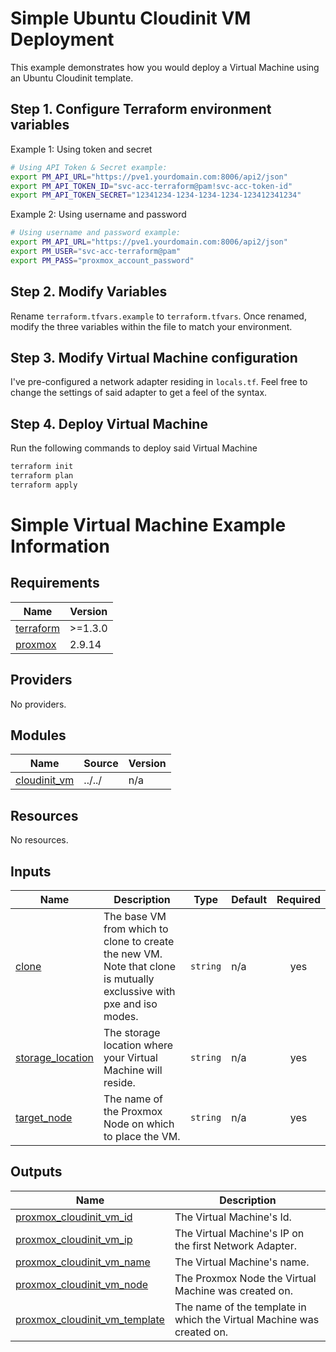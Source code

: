 # Simple Ubuntu Cloudinit VM Deployment
This example demonstrates how you would deploy a Virtual Machine using an Ubuntu Cloudinit template. 

## Step 1. Configure Terraform environment variables

Example 1: Using token and secret
```bash
# Using API Token & Secret example:
export PM_API_URL="https://pve1.yourdomain.com:8006/api2/json"
export PM_API_TOKEN_ID="svc-acc-terraform@pam!svc-acc-token-id"
export PM_API_TOKEN_SECRET="12341234-1234-1234-1234-123412341234"
```

Example 2: Using username and password
```bash
# Using username and password example:
export PM_API_URL="https://pve1.yourdomain.com:8006/api2/json"
export PM_USER="svc-acc-terraform@pam"
export PM_PASS="proxmox_account_password"
```

## Step 2. Modify Variables

Rename `terraform.tfvars.example` to `terraform.tfvars`. Once renamed, modify the three variables within the file to match your environment.


## Step 3. Modify Virtual Machine configuration

I've pre-configured a network adapter residing in `locals.tf`. Feel free to change the settings of said adapter to get a feel of the syntax. 

## Step 4. Deploy Virtual Machine

Run the following commands to deploy said Virtual Machine
```bash
terraform init
terraform plan
terraform apply
```

# Simple Virtual Machine Example Information

<!-- BEGINNING OF PRE-COMMIT-TERRAFORM DOCS HOOK -->
## Requirements

| Name | Version |
|------|---------|
| <a name="requirement_terraform"></a> [terraform](#requirement\_terraform) | >=1.3.0 |
| <a name="requirement_proxmox"></a> [proxmox](#requirement\_proxmox) | 2.9.14 |

## Providers

No providers.

## Modules

| Name | Source | Version |
|------|--------|---------|
| <a name="module_cloudinit_vm"></a> [cloudinit\_vm](#module\_cloudinit\_vm) | ../../ | n/a |

## Resources

No resources.

## Inputs

| Name | Description | Type | Default | Required |
|------|-------------|------|---------|:--------:|
| <a name="input_clone"></a> [clone](#input\_clone) | The base VM from which to clone to create the new VM. Note that clone is mutually exclussive with pxe and iso modes. | `string` | n/a | yes |
| <a name="input_storage_location"></a> [storage\_location](#input\_storage\_location) | The storage location where your Virtual Machine will reside. | `string` | n/a | yes |
| <a name="input_target_node"></a> [target\_node](#input\_target\_node) | The name of the Proxmox Node on which to place the VM. | `string` | n/a | yes |

## Outputs

| Name | Description |
|------|-------------|
| <a name="output_proxmox_cloudinit_vm_id"></a> [proxmox\_cloudinit\_vm\_id](#output\_proxmox\_cloudinit\_vm\_id) | The Virtual Machine's Id. |
| <a name="output_proxmox_cloudinit_vm_ip"></a> [proxmox\_cloudinit\_vm\_ip](#output\_proxmox\_cloudinit\_vm\_ip) | The Virtual Machine's IP on the first Network Adapter. |
| <a name="output_proxmox_cloudinit_vm_name"></a> [proxmox\_cloudinit\_vm\_name](#output\_proxmox\_cloudinit\_vm\_name) | The Virtual Machine's name. |
| <a name="output_proxmox_cloudinit_vm_node"></a> [proxmox\_cloudinit\_vm\_node](#output\_proxmox\_cloudinit\_vm\_node) | The Proxmox Node the Virtual Machine was created on. |
| <a name="output_proxmox_cloudinit_vm_template"></a> [proxmox\_cloudinit\_vm\_template](#output\_proxmox\_cloudinit\_vm\_template) | The name of the template in which the Virtual Machine was created on. |
<!-- END OF PRE-COMMIT-TERRAFORM DOCS HOOK -->
